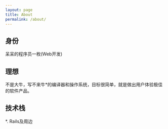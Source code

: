 ```yaml
---
layout: page
title: About
permalink: /about/
---
```


## 身份

呆呆的程序员一枚(Web开发)

## 理想

不是大牛，写不来牛*的编译器和操作系统，目标很简单，就是做出用户体验极佳的软件产品。

## 技术栈

*. Rails及周边

